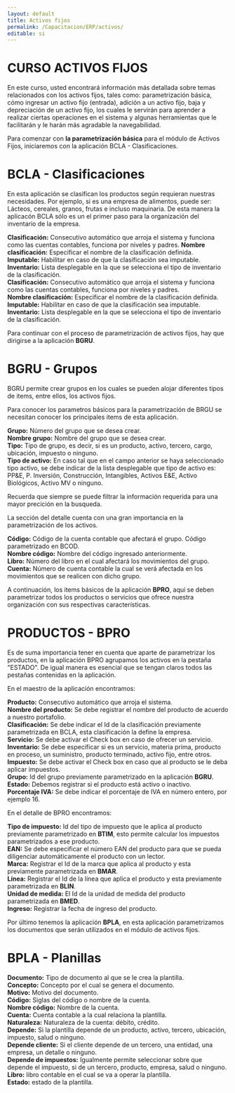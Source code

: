 ```yaml
---
layout: default
title: Activos fijos
permalink: /Capacitacion/ERP/activos/
editable: si
---
```


# CURSO ACTIVOS FIJOS


En este curso, usted encontrará información más detallada sobre temas relacionados con los activos fijos, tales como: parametrización básica, cómo ingresar un activo fijo (entrada), adición a un activo fijo, baja y depreciación de un activo fijo, los cuales le servirán para aprender a realizar ciertas operaciones en el sistema y algunas herramientas que le facilitarán y le harán más agradable la navegabilidad.

Para comenzar con **la parametrización básica** para el módulo de Activos Fijos, iniciaremos con la aplicación BCLA - Clasificaciones. 

# BCLA - Clasificaciones 

En esta aplicación se clasifican los productos según requieran nuestras necesidades. Por ejemplo, si es una empresa de alimentos, puede ser: Lácteos, cereales, granos, frutas e incluso maquinaria.
De esta manera la aplicacón BCLA sólo es un el primer paso para la organización del inventario de la empresa. 

**Clasificación:** Consecutivo automático que arroja el sistema y funciona como las cuentas contables, funciona por niveles y padres.
**Nombre clasificación:** Especificar el nombre de la clasificación definida.
<br>
**Imputable:** Habilitar en caso de que la clasificación sea imputable.<br>
**Inventario:** Lista desplegable en la que se selecciona el tipo de inventario de la clasificación.<br>
**Clasificación:** Consecutivo automático que arroja el sistema y funciona como las cuentas contables, funciona por niveles y padres.<br>
**Nombre clasificación:** Especificar el nombre de la clasificación definida.<br>
**Imputable:** Habilitar en caso de que la clasificación sea imputable.<br>
**Inventario:** Lista desplegable en la que se selecciona el tipo de inventario de la clasificación.<br>

Para continuar con el proceso de parametrización de activos fijos, hay que dirigirse a la aplicación **BGRU**.

# BGRU - Grupos
BGRU permite crear grupos en los cuales se pueden alojar diferentes tipos de items, entre ellos, los activos fijos.

Para conocer los parametros básicos para la parametrización de BRGU se necesitan conocer los principales items de esta aplicación.

**Grupo:** Número del grupo que se desea crear.<br>
**Nombre grupo:** Nombre del grupo que se desea crear.<br>
**Tipo:** Tipo de grupo, es decir, si es un producto, activo, tercero, cargo, ubicación, impuesto o ninguno.<br>
**Tipo de activo:** En caso tal que en el campo anterior se haya seleccionado tipo activo, se debe indicar de la lista desplegable que tipo de activo es: PP&E, P. Inversión, Construcción, Intangibles, Activos E&E, Activo Biológicos, Activo MV o ninguno.<br>

Recuerda que siempre se puede filtrar la información requerida para una mayor precición en la busqueda.

La sección del detalle cuenta con una gran importancia en la parametrización de los activos. 

**Código:** Código de la cuenta contable que afectará el grupo. Código parametrizado en BCOD.<br>
**Nombre código:** Nombre del código ingresado anteriormente.<br>
**Libro:** Número del libro en el cual afectará los movimientos del grupo.<br>
**Cuenta:** Número de cuenta contable la cual se verá afectada en los movimientos que se realicen con dicho grupo.<br>

A continuación, los items básicos de la aplicación **BPRO**, aquí se deben parametrizar todos los productos o servicios que ofrece nuestra organización con sus respectivas características.  

# PRODUCTOS - BPRO

Es de suma importancia tener en cuenta que aparte de parametrizar los productos, en la aplicación BPRO agrupamos los activos en la pestaña "ESTADO". De igual manera es esencial que se tengan claros todos las pestañas contenidas en la aplicación.

En el maestro de la aplicación encontramos:

**Producto:** Consecutivo automático que arroja el sistema.  
**Nombre del producto:** Se debe registrar el nombre del producto de acuerdo a nuestro portafolio.  
**Clasificación:** Se debe indicar el Id de la clasificación previamente parametrizada en BCLA, esta clasificación la define la empresa.  
**Servicio:** Se debe activar el Check box en caso de ofrecer un servicio.  
**Inventario:** Se debe especificar si es un servicio, materia prima, producto en proceso, un suministro, producto terminado, activo fijo, entre otros.  
**Impuesto:** Se debe activar el Check box en caso que al producto se le deba aplicar impuestos.  
**Grupo:** Id del grupo previamente parametrizado en la aplicación **BGRU**.  
**Estado:** Debemos registrar si el producto está activo o inactivo.  
**Porcentaje IVA:** Se debe indicar el porcentaje de IVA en número entero, por ejemplo 16.  

En el detalle de BPRO encontramos:

**Tipo de impuesto:** Id del tipo de impuesto que le aplica al producto previamente parametrizado en **BTIM**, esto permite calcular los impuestos parametrizados a ese producto.  
**EAN:** Se debe especificar el número EAN del producto para que se pueda diligenciar automáticamente el producto con un lector.  
**Marca:** Registrar el Id de la marca que aplica al producto y esta previamente parametrizada en **BMAR**.  
**Línea:** Registrar el Id de la línea que aplica el producto y esta previamente parametrizada en **BLIN**.  
**Unidad de medida:** El Id de la unidad de medida del producto parametrizada en **BMED**.  
**Ingreso:** Registrar la fecha de ingreso del producto.

Por último tenemos la aplicación **BPLA**, en esta aplicación parametrizamos los documentos que serán utilizados en el módulo de activos fijos.

# BPLA - Planillas

**Documento:** Tipo de documento al que se le crea la plantilla.  
**Concepto:** Concepto por el cual se genera el documento.  
**Motivo:** Motivo del documento.  
**Código:** Siglas del código o nombre de la cuenta.  
**Nombre código:** Nombre de la cuenta.  
**Cuenta:** Cuenta contable a la cual relaciona la plantilla.  
**Naturaleza:** Naturaleza de la cuenta: débito, crédito.  
**Depende:** Si la plantilla depende de un producto, activo, tercero, ubicación, impuesto, salud o ninguno.  
**Depende cliente:** Si el cliente depende de un tercero, una entidad, una empresa, un detalle o ninguno.  
**Depende de impuestos:** Igualmente permite seleccionar sobre que depende el impuesto, si de un tercero, producto, empresa, salud o ninguno.  
**Libro:** libro contable en el cual se va a operar la plantilla.  
**Estado:** estado de la plantilla.  

